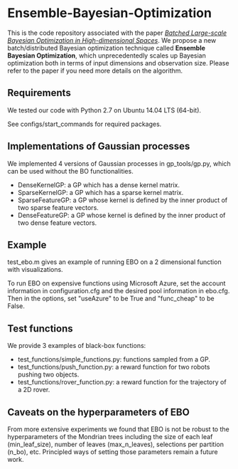 # Ensemble-Bayesian-Optimization
This is the code repository associated with the paper [_Batched Large-scale Bayesian Optimization in High-dimensional Spaces_](https://arxiv.org/pdf/1706.01445.pdf). We propose a new batch/distributed Bayesian optimization technique called **Ensemble Bayesian Optimization**, which unprecedentedly scales up Bayesian optimization both in terms of input dimensions and observation size. Please refer to the paper if you need more details on the algorithm.

## Requirements 
We tested our code with Python 2.7 on Ubuntu 14.04 LTS (64-bit).

See configs/start_commands for required packages.

## Implementations of Gaussian processes
We implemented 4 versions of Gaussian processes in gp_tools/gp.py, which can be used without the BO functionalities.

* DenseKernelGP: a GP which has a dense kernel matrix.
* SparseKernelGP: a GP which has a sparse kernel matrix.
* SparseFeatureGP: a GP whose kernel is defined by the inner product of two sparse feature vectors.
* DenseFeatureGP: a GP whose kernel is defined by the inner product of two dense feature vectors.

## Example
test_ebo.m gives an example of running EBO on a 2 dimensional function with visualizations. 

To run EBO on expensive functions using Microsoft Azure, set the account information in configuration.cfg and the desired pool information in ebo.cfg. Then in the options, set "useAzure" to be True and "func_cheap" to be False.

## Test functions
We provide 3 examples of black-box functions:

* test_functions/simple_functions.py: functions sampled from a GP.
* test_functions/push_function.py: a reward function for two robots pushing two objects. 
* test_functions/rover_function.py: a reward function for the trajectory of a 2D rover.

## Caveats on the hyperparameters of EBO
 From more extensive experiments we found that EBO is not be robust to the hyperparameters of the Mondrian trees including the size of each leaf (min_leaf_size), number of leaves (max_n_leaves), selections per partition (n_bo), etc. Principled ways of setting those parameters remain a future work. 
